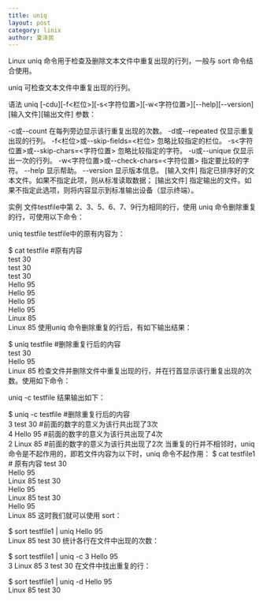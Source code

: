```yaml
---
title: uniq
layout: post
category: linix
author: 夏泽民
---
```

Linux uniq 命令用于检查及删除文本文件中重复出现的行列，一般与 sort 命令结合使用。

uniq 可检查文本文件中重复出现的行列。

语法
uniq [-cdu][-f<栏位>][-s<字符位置>][-w<字符位置>][--help][--version][输入文件][输出文件]
参数：

-c或--count 在每列旁边显示该行重复出现的次数。
-d或--repeated 仅显示重复出现的行列。
-f<栏位>或--skip-fields=<栏位> 忽略比较指定的栏位。
-s<字符位置>或--skip-chars=<字符位置> 忽略比较指定的字符。
-u或--unique 仅显示出一次的行列。
-w<字符位置>或--check-chars=<字符位置> 指定要比较的字符。
--help 显示帮助。
--version 显示版本信息。
[输入文件] 指定已排序好的文本文件。如果不指定此项，则从标准读取数据；
[输出文件] 指定输出的文件。如果不指定此选项，则将内容显示到标准输出设备（显示终端）。
<!-- more -->
实例
文件testfile中第 2、3、5、6、7、9行为相同的行，使用 uniq 命令删除重复的行，可使用以下命令：

uniq testfile 
testfile中的原有内容为：

$ cat testfile      #原有内容  
test 30  
test 30  
test 30  
Hello 95  
Hello 95  
Hello 95  
Hello 95  
Linux 85  
Linux 85 
使用uniq 命令删除重复的行后，有如下输出结果：

$ uniq testfile     #删除重复行后的内容  
test 30  
Hello 95  
Linux 85 
检查文件并删除文件中重复出现的行，并在行首显示该行重复出现的次数。使用如下命令：

uniq -c testfile 
结果输出如下：

$ uniq -c testfile      #删除重复行后的内容  
3 test 30             #前面的数字的意义为该行共出现了3次  
4 Hello 95            #前面的数字的意义为该行共出现了4次  
2 Linux 85            #前面的数字的意义为该行共出现了2次 当重复的行并不相邻时，uniq 命令是不起作用的，即若文件内容为以下时，uniq 命令不起作用：
$ cat testfile1      # 原有内容 
test 30  
Hello 95  
Linux 85 
test 30  
Hello 95  
Linux 85 
test 30  
Hello 95  
Linux 85 
这时我们就可以使用 sort：

$ sort  testfile1 | uniq
Hello 95  
Linux 85 
test 30
统计各行在文件中出现的次数：

$ sort testfile1 | uniq -c
   3 Hello 95  
   3 Linux 85 
   3 test 30
在文件中找出重复的行：

$ sort testfile1 | uniq -d
Hello 95  
Linux 85 
test 30  
